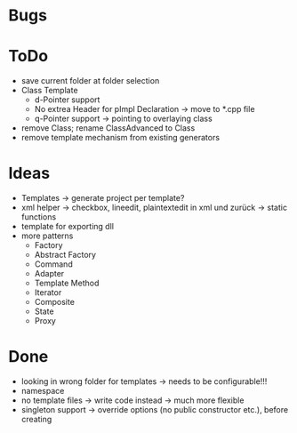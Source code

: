 ﻿# Bugs

# ToDo
* save current folder at folder selection
* Class Template
  * d-Pointer support
  * No extrea Header for pImpl Declaration -> move to *.cpp file
  * q-Pointer support -> pointing to overlaying class
* remove Class; rename ClassAdvanced to Class
* remove template mechanism from existing generators

# Ideas
* Templates -> generate project per template?
* xml helper -> checkbox, lineedit, plaintextedit in xml und zurück -> static functions
* template for exporting dll
* more patterns
  * Factory
  * Abstract Factory
  * Command
  * Adapter
  * Template Method
  * Iterator
  * Composite
  * State
  * Proxy

# Done
* looking in wrong folder for templates -> needs to be configurable!!!
* namespace
* no template files -> write code instead -> much more flexible
* singleton support -> override options (no public constructor etc.), before creating
